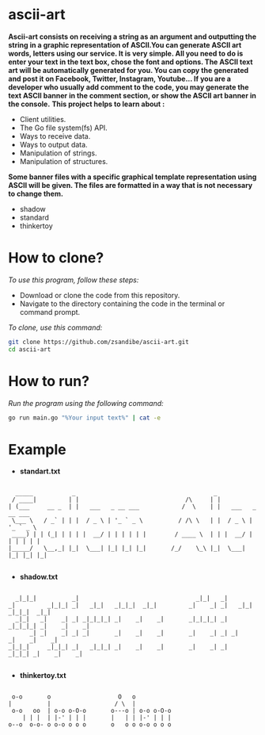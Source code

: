 # ascii-art

**Ascii-art consists on receiving a string as an argument and outputting the string in a graphic representation of ASCII.You can generate ASCII art words, letters  using our service. It is very simple. All you need to do is enter your text in the text box, chose the font and options. The ASCII text art will be automatically generated for you. You can copy the generated and post it on Facebook, Twitter, Instagram, Youtube... If you are a developer who usually add comment to the code, you may generate the text ASCII banner in the comment section, or show the ASCII art banner in the console.**
**This project helps to learn about :**
+    Client utilities.
+   The Go file system(fs) API.
+   Ways to receive data.
+    Ways to output data.
+    Manipulation of strings.
+    Manipulation of structures.

**Some banner files with a specific graphical template representation using ASCII will be given. The files are formatted in a way that is not necessary to change them.**
+    shadow
+    standard
+    thinkertoy


# How to clone?
_To use this program, follow these steps:_
+   Download or clone the code from this repository.
+   Navigate to the directory containing the code in the terminal or command prompt.

_To clone, use this command:_
```bash
git clone https://github.com/zsandibe/ascii-art.git
cd ascii-art
```
# How to run?
_Run the program using the following command:_
```bash
go run main.go "%Your input text%" | cat -e

```

# Example

+ __standart.txt__

```

  _____           _                                       _                     
 / ____|         | |                              /\     | |                    
| (___     __ _  | |   ___   _ __ ___            /  \    | |   ___   _ __ ___   
 \___ \   / _` | | |  / _ \ | '_ ` _ \          / /\ \   | |  / _ \ | '_ ` _ \  
 ____) | | (_| | | | |  __/ | | | | | |        / ____ \  | | |  __/ | | | | | | 
|_____/   \__,_| |_|  \___| |_| |_| |_|       /_/    \_\ |_|  \___| |_| |_| |_| 
                                                                                
```                                                                               

+ __shadow.txt__

```
                                                                                       
  _|_|_|          _|                                 _|_|   _|                         
_|         _|_|_| _|   _|_|   _|_|_|  _|_|         _|    _| _|   _|_|   _|_|_|  _|_|   
  _|_|   _|    _| _| _|_|_|_| _|    _|    _|       _|_|_|_| _| _|_|_|_| _|    _|    _| 
      _| _|    _| _| _|       _|    _|    _|       _|    _| _| _|       _|    _|    _| 
_|_|_|     _|_|_| _|   _|_|_| _|    _|    _|       _|    _| _|   _|_|_| _|    _|    _| 
                                                                                       
```

+ __thinkertoy.txt__

```
                                               
 o-o       o                   O   o           
|          |                  / \  |           
 o-o   oo  | o-o o-O-o       o---o | o-o o-O-o 
    | | |  | |-' | | |       |   | | |-' | | | 
o--o  o-o- o o-o o o o       o   o o o-o o o o 
                                
```